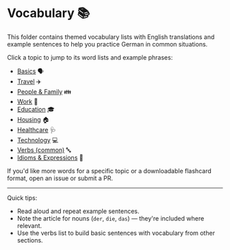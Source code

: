 # Vocabulary 📚

This folder contains themed vocabulary lists with English translations and example sentences to help you practice German in common situations.

Click a topic to jump to its word lists and example phrases:

- [Basics](basics.md) 🗣️
- [Travel](travel.md) ✈️
- [People & Family](people.md) 👪
- [Work](work.md) 💼
- [Education](education.md) 🎓
- [Housing](housing.md) 🏠
- [Healthcare](healthcare.md) 🩺
- [Technology](technology.md) 💻
- [Verbs (common)](verbs.md) 🔤
- [Idioms & Expressions](idioms.md) 💬

If you'd like more words for a specific topic or a downloadable flashcard format, open an issue or submit a PR.

---

Quick tips:

- Read aloud and repeat example sentences.
- Note the article for nouns (`der`, `die`, `das`) — they're included where relevant.
- Use the verbs list to build basic sentences with vocabulary from other sections.

